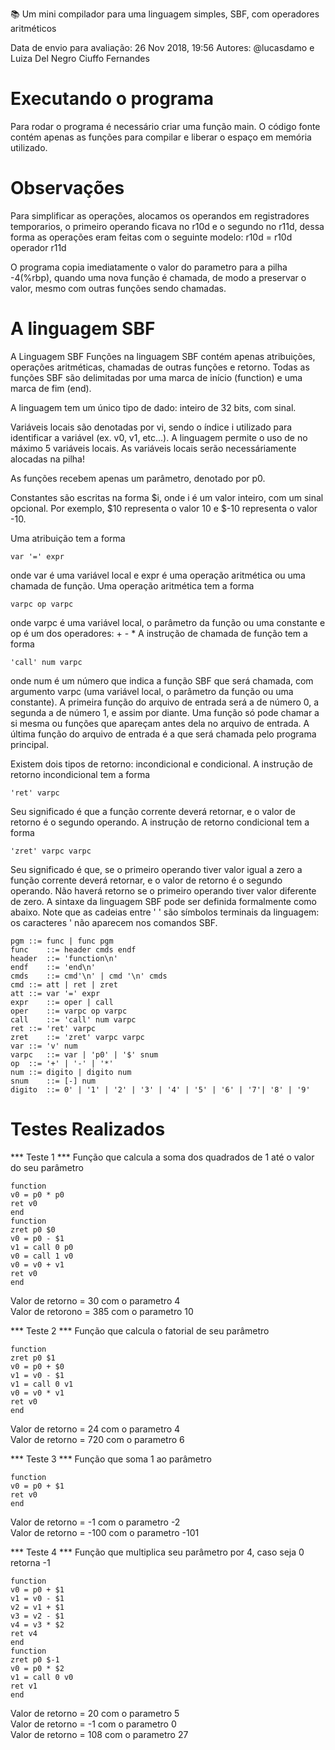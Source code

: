 📚 Um mini compilador para uma linguagem simples, SBF, com operadores aritméticos

Data de envio para avaliação: 26 Nov 2018, 19:56
Autores: @lucasdamo e Luiza Del Negro Ciuffo Fernandes

# Executando o programa
Para rodar o programa é necessário criar uma função main. O código fonte contém apenas as funções para compilar e liberar o espaço em memória utilizado.

# Observações
Para simplificar as operações, alocamos os operandos em registradores temporarios,
o primeiro operando ficava no r10d e o segundo no r11d, dessa forma as operações
eram feitas com o seguinte modelo:
r10d = r10d operador r11d

O programa copia imediatamente o valor do parametro para a pilha -4(%rbp), quando
uma nova função é chamada, de modo a preservar o valor, mesmo com outras funções sendo 
chamadas.

# A linguagem SBF
A Linguagem SBF
Funções na linguagem SBF contém apenas atribuições, operações aritméticas, chamadas de outras funções e retorno. Todas as funções SBF são delimitadas por uma marca de início (function) e uma marca de fim (end).

A linguagem tem um único tipo de dado: inteiro de 32 bits, com sinal.

Variáveis locais são denotadas por vi, sendo o índice i utilizado para identificar a variável (ex. v0, v1, etc...). A linguagem permite o uso de no máximo 5 variáveis locais. As variáveis locais serão necessáriamente alocadas na pilha!

As funções recebem apenas um parâmetro, denotado por p0.

Constantes são escritas na forma $i, onde i é um valor inteiro, com um sinal opcional. Por exemplo, $10 representa o valor 10 e $-10 representa o valor -10.

Uma atribuição tem a forma
```
var '=' expr
```
onde var é uma variável local e expr é uma operação aritmética ou uma chamada de função.
Uma operação aritmética tem a forma
```
varpc op varpc
```
onde varpc é uma variável local, o parâmetro da função ou uma constante e op é um dos operadores: + - *
A instrução de chamada de função tem a forma
```
'call' num varpc
```
onde num é um número que indica a função SBF que será chamada, com argumento varpc (uma variável local, o parâmetro da função ou uma constante).
A primeira função do arquivo de entrada será a de número 0, a segunda a de número 1, e assim por diante. Uma função só pode chamar a si mesma ou funções que apareçam antes dela no arquivo de entrada. A última função do arquivo de entrada é a que será chamada pelo programa principal.

Existem dois tipos de retorno: incondicional e condicional. A instrução de retorno incondicional tem a forma
```
'ret' varpc
```
Seu significado é que a função corrente deverá retornar, e o valor de retorno é o segundo operando.
A instrução de retorno condicional tem a forma
```
'zret' varpc varpc
```
Seu significado é que, se o primeiro operando tiver valor igual a zero a função corrente deverá retornar, e o valor de retorno é o segundo operando. Não haverá retorno se o primeiro operando tiver valor diferente de zero.
A sintaxe da linguagem SBF pode ser definida formalmente como abaixo. Note que as cadeias entre ' ' são símbolos terminais da linguagem: os caracteres ' não aparecem nos comandos SBF.
```
pgm	::=	func | func pgm
func	::=	header cmds endf
header	::=	'function\n'
endf	::=	'end\n'
cmds	::=	cmd'\n' | cmd '\n' cmds
cmd	::=	att | ret | zret
att	::=	var '=' expr
expr	::=	oper | call
oper	::=	varpc op varpc
call	::=	'call' num varpc
ret	::=	'ret' varpc
zret	::=	'zret' varpc varpc
var	::=	'v' num
varpc	::=	var | 'p0' | '$' snum
op	::=	'+' | '-' | '*'
num	::=	digito | digito num
snum	::=	[-] num
digito	::=	0' | '1' | '2' | '3' | '4' | '5' | '6' | '7'| '8' | '9'
```

# Testes Realizados
*** Teste 1 *** Função que calcula a soma dos quadrados de 1 até o valor do seu parâmetro
```
function
v0 = p0 * p0
ret v0
end
function
zret p0 $0
v0 = p0 - $1
v1 = call 0 p0
v0 = call 1 v0
v0 = v0 + v1
ret v0
end
```
Valor de retorno = 30 com o parametro 4  
Valor de retorono = 385 com o parametro 10


*** Teste 2 *** Função que calcula o fatorial de seu parâmetro
```
function
zret p0 $1
v0 = p0 + $0
v1 = v0 - $1
v1 = call 0 v1
v0 = v0 * v1
ret v0
end
```
Valor de retorno = 24 com o parametro 4  
Valor de retorno = 720 com o parametro 6


*** Teste 3 *** Função que soma 1 ao parâmetro
```
function
v0 = p0 + $1
ret v0
end
```
Valor de retorno = -1 com o parametro -2  
Valor de retorno = -100 com o parametro -101


*** Teste 4 *** Função que multiplica seu parâmetro por 4, caso seja 0 retorna -1
```
function
v0 = p0 + $1
v1 = v0 - $1
v2 = v1 + $1
v3 = v2 - $1
v4 = v3 * $2
ret v4
end
function
zret p0 $-1
v0 = p0 * $2
v1 = call 0 v0
ret v1
end
```
Valor de retorno = 20 com o parametro 5  
Valor de retorno = -1 com o parametro 0  
Valor de retorno = 108 com o parametro 27
